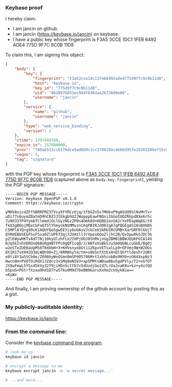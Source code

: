 ### Keybase proof

I hereby claim:

  * I am jancin on github.
  * I am jancin (https://keybase.io/jancin) on keybase.
  * I have a public key whose fingerprint is F3A5 3CCE 1DC1 1FEB 6492  ADE4 775D 9F7C 9C0B 11D8

To claim this, I am signing this object:

```json
{
    "body": {
        "key": {
            "fingerprint": "f3a53cce1dc11feb6492ade4775d9f7c9c0b11d8",
            "host": "keybase.io",
            "key_id": "775d9f7c9c0b11d8",
            "uid": "0638976833ec944f036daa2673b09e00",
            "username": "jancin"
        },
        "service": {
            "name": "github",
            "username": "jancin"
        },
        "type": "web_service_binding",
        "version": 1
    },
    "ctime": 1397684560,
    "expire_in": 157680000,
    "prev": "709ab532ccb176dce9ad6b0c2cc578810ac4e66d95fe28303206e715c88d2fb6",
    "seqno": 3,
    "tag": "signature"
}
```

with the PGP key whose fingerprint is
[F3A5 3CCE 1DC1 1FEB 6492  ADE4 775D 9F7C 9C0B 11D8](https://keybase.io/jancin)
(captured above as `body.key.fingerprint`), yielding the PGP signature:

```
-----BEGIN PGP MESSAGE-----
Version: Keybase OpenPGP v0.1.8
Comment: https://keybase.io/crypto

yMHVAnicdZFfSBRRFMZ3TVsyXFYRCzOjq/1fbGZn5s7MUkoP9qASUQ9SlNvMnTvr
uDi77s6uymZBatmD9hCBZJJtEkgbhUZJWopppEawFBQsiIGGoIUQZRGpd8Xe6r5c
7u9833fP4YymbTClmmdjOclbyzNGzZPDn4Omk8d+HQ8D2avUA2cYePDapWq6G/t9
fk03gBOojMQxCGFaQTStYhmyokNSMMvznCKqPBIRJdO0IgA7qPQGEg4SI0sBXKB5
CSMPl6YQ+g99cK1AQUYQeSgwDEYiy6oUAxVJckCekSkRU1RCGMB+XarGRF0l6UjT
QYMdEBbSEGFhsF5za0ZlUP6f3qj3JUAtll3rVpes6QoZljhC2B/QvDpw0kSJDC3h
pZlEWywHKTvAdT7Nj10kyUlzhFLk2IHPj0OJ0ShRkjnGgZBM81BBWJQUKFOIAI4X
BJqSEIshVEROxQ6BoRgHBTFPc0gQFIcqQ/J/ANfoXuBkSJuSm0QGNLcuGUE/Bg0j
w2eSTeZU08aUpMS6TKmbbH+X+KHVsnyo8Ut112KpxVETsalLp9rOFVmj0W+W2OGs
8t1R17vX942O3mLWQh98+Zj/8RM8hyt4/tm+o9bSnfXtExH+Ql5hftldevhr2UBt
e8ti8Y1w5SCb0e/ZO98byWxOSmn0mSPd05796M+tIxb5cnbBo9HY0+zO64XxpNz3
Hwcn0m+PVOTOiRdX1JZdcz3xSMq9eN5U3+ap5PMtsWDuw86u5gdPVly/T2+xGfOT
JS9wFmwL5YSs45kVy32f9jiHDnSctYb7v5dUzdjGo1d7LrUaJxaK8u+kz+y4stQU
b5puG+PGtrfXzaa9hd1D7rw576s0M9d7beBN9GaruXxhm2cVdykNiw==
=KyWz
-----END PGP MESSAGE-----

```

And finally, I am proving ownership of the github account by posting this as a gist.

### My publicly-auditable identity:

https://keybase.io/jancin

### From the command line:

Consider the [keybase command line program](https://keybase.io/__/command_line/keybase).

```bash
# look me up
keybase id jancin

# encrypt a message to me
keybase encrypt jancin -m 'a secret message...'

# ...and more...
```

